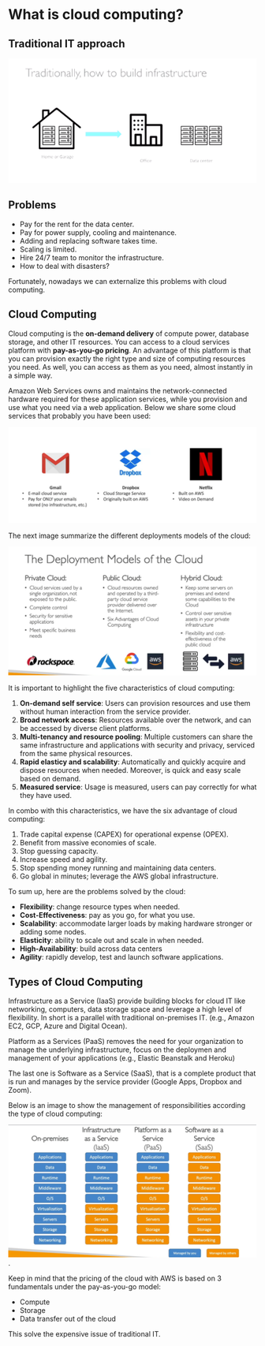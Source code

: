 What is cloud computing?
========================

Traditional IT approach
-----------------------

![Traditional Infrastructure](../assets/images/00D-cc-traditional-infra.png)

Problems
--------

- Pay for the rent for the data center.
- Pay for power supply, cooling and maintenance.
- Adding and replacing software takes time.
- Scaling is limited.
- Hire 24/7 team to monitor the infrastructure.
- How to deal with disasters?

Fortunately, nowadays we can externalize this problems with cloud computing.

Cloud Computing
---------------

Cloud computing is the **on-demand delivery** of compute power, database storage, and other IT resources. You can access to a cloud services platform with **pay-as-you-go pricing**. An advantage of this platform is that you can provision exactly the right type and size of computing resources you need. As well, you can access as them as you need, almost instantly in a simple way.

Amazon Web Services owns and maintains the network-connected hardware required for these application services, while you provision and use what you need via a web application. Below we share some cloud services that probably you have been used:

![Cloud Services](../assets/images/00E-cc-cloud-services.png)

The next image summarize the different deployments models of the cloud:

![Deployment Models](../assets/images/00F-cc-deployment-models.png)

It is important to highlight the five characteristics of cloud computing:

1. **On-demand self service**: Users can provision resources and use them without human interaction from the service provider.
2. **Broad network access**: Resources available over the network, and can be accessed by diverse client platforms.
3. **Multi-tenancy and resource pooling**: Multiple customers can share the same infrastructure and applications with security and privacy, serviced from the same physical resources.
4. **Rapid elasticy and scalability**: Automatically and quickly acquire and dispose resources when needed. Moreover, is quick and easy scale based on demand.
5. **Measured service**: Usage is measured, users can pay correctly for what they have used.

In combo with this characteristics, we have the six advantage of cloud computing:

1. Trade capital expense (CAPEX) for operational expense (OPEX).
2. Benefit from massive economies of scale.
3. Stop guessing capacity.
4. Increase speed and agility.
5. Stop spending money running and maintaining data centers.
6. Go global in minutes; leverage the AWS global infrastructure.

To sum up, here are the problems solved by the cloud:

- **Flexibility**: change resource types when needed.
- **Cost-Effectiveness**: pay as you go, for what you use.
- **Scalability**: accommodate larger loads by making hardware stronger or adding some nodes.
- **Elasticity**: ability to scale out and scale in when needed.
- **High-Availability**: build across data centers
- **Agility**: rapidly develop, test and launch software applications.

Types of Cloud Computing
------------------------

Infrastructure as a Service (IaaS) provide building blocks for cloud IT like networking, computers, data storage space and leverage a high level of flexibility. In short is a parallel with traditional on-premises IT. (e.g., Amazon EC2, GCP, Azure and Digital Ocean).

Platform as a Services (PaaS) removes the need for your organization to manage the underlying infrastructure, focus on the deploymen and management of your applications (e.g., Elastic Beanstalk and Heroku)

The last one is Software as a Service (SaaS), that is a complete product that is run and manages by the service provider (Google Apps, Dropbox and Zoom).

Below is an image to show the management of responsibilities according the type of cloud computing:

![Cloud Computing Types Responsibilities](../assets/images/00G-cc-types.png).

Keep in mind that the pricing of the cloud with AWS is based on 3 fundamentals under the pay-as-you-go model:

- Compute
- Storage
- Data transfer out of the cloud

This solve the expensive issue of traditional IT.
